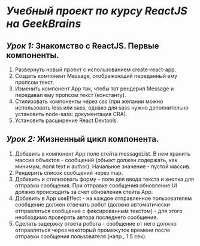 # _Учебный проект по курсу ReactJS на GeekBrains_

## _Урок 1:_ Знакомство с ReactJS. Первые компоненты.

1. Развернуть новый проект с использованием create-react-app.
2. Создать компонент Message, отображающий переданный ему пропсом текст.
3. Изменить компонент App так, чтобы тот рендерил Message и передавал ему пропсом текст (константу).
4. Стилизовать компоненты через css (при желании можно использовать less или sass, однако для sass нужно дополнительно установить node-sass: документация CRA).
5. Установить расширение React Devtools.

## _Урок 2:_ Жизненный цикл компонента.

1. Добавить в компонент App поле стейта messageList. В нем хранить массив объектов - сообщений (объект должен содержать, как минимум, поля text и author). Начальное значение - пустой массив.
2. Рендерить список сообщений через map.
3. Добавить и стилизовать форму - поле для ввода текста и кнопка для отправки сообщения. При отправке сообщения обновление UI должно происходить за счет обновления стейта App.
4. Добавить в App useEffect - на каждое отправленное пользователем сообщение должен отвечать робот (должно автоматически отправляться сообщение с фиксированным текстом) - для этого необходимо проверять автора последнего сообщения.
5. Сделать задержку ответа робота - сообщение от него должно отправляться через некоторый промежуток времени после отправки сообщения пользователя (напр., 1.5 сек).
